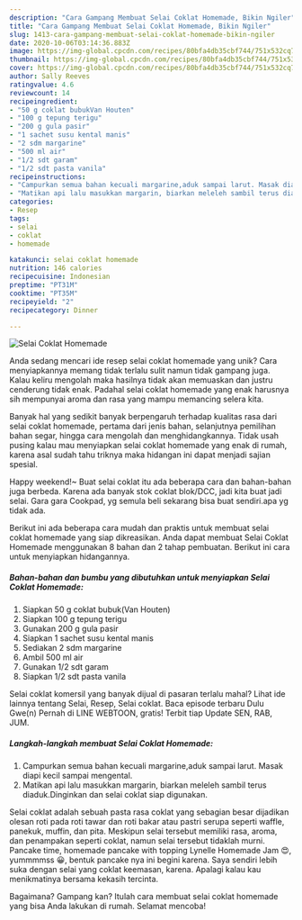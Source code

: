 ```yaml
---
description: "Cara Gampang Membuat Selai Coklat Homemade, Bikin Ngiler"
title: "Cara Gampang Membuat Selai Coklat Homemade, Bikin Ngiler"
slug: 1413-cara-gampang-membuat-selai-coklat-homemade-bikin-ngiler
date: 2020-10-06T03:14:36.883Z
image: https://img-global.cpcdn.com/recipes/80bfa4db35cbf744/751x532cq70/selai-coklat-homemade-foto-resep-utama.jpg
thumbnail: https://img-global.cpcdn.com/recipes/80bfa4db35cbf744/751x532cq70/selai-coklat-homemade-foto-resep-utama.jpg
cover: https://img-global.cpcdn.com/recipes/80bfa4db35cbf744/751x532cq70/selai-coklat-homemade-foto-resep-utama.jpg
author: Sally Reeves
ratingvalue: 4.6
reviewcount: 14
recipeingredient:
- "50 g coklat bubukVan Houten"
- "100 g tepung terigu"
- "200 g gula pasir"
- "1 sachet susu kental manis"
- "2 sdm margarine"
- "500 ml air"
- "1/2 sdt garam"
- "1/2 sdt pasta vanila"
recipeinstructions:
- "Campurkan semua bahan kecuali margarine,aduk sampai larut. Masak diapi kecil sampai mengental."
- "Matikan api lalu masukkan margarin, biarkan meleleh sambil terus diaduk.Dinginkan dan selai coklat siap digunakan."
categories:
- Resep
tags:
- selai
- coklat
- homemade

katakunci: selai coklat homemade 
nutrition: 146 calories
recipecuisine: Indonesian
preptime: "PT31M"
cooktime: "PT35M"
recipeyield: "2"
recipecategory: Dinner

---
```



![Selai Coklat Homemade](https://img-global.cpcdn.com/recipes/80bfa4db35cbf744/751x532cq70/selai-coklat-homemade-foto-resep-utama.jpg)

Anda sedang mencari ide resep selai coklat homemade yang unik? Cara menyiapkannya memang tidak terlalu sulit namun tidak gampang juga. Kalau keliru mengolah maka hasilnya tidak akan memuaskan dan justru cenderung tidak enak. Padahal selai coklat homemade yang enak harusnya sih mempunyai aroma dan rasa yang mampu memancing selera kita.

Banyak hal yang sedikit banyak berpengaruh terhadap kualitas rasa dari selai coklat homemade, pertama dari jenis bahan, selanjutnya pemilihan bahan segar, hingga cara mengolah dan menghidangkannya. Tidak usah pusing kalau mau menyiapkan selai coklat homemade yang enak di rumah, karena asal sudah tahu triknya maka hidangan ini dapat menjadi sajian spesial.

Happy weekend!~ Buat selai coklat itu ada beberapa cara dan bahan-bahan juga berbeda. Karena ada banyak stok coklat blok/DCC, jadi kita buat jadi selai. Gara gara Cookpad, yg semula beli sekarang bisa buat sendiri.apa yg tidak ada.


Berikut ini ada beberapa cara mudah dan praktis untuk membuat selai coklat homemade yang siap dikreasikan. Anda dapat membuat Selai Coklat Homemade menggunakan 8 bahan dan 2 tahap pembuatan. Berikut ini cara untuk menyiapkan hidangannya.

<!--inarticleads1-->

##### Bahan-bahan dan bumbu yang dibutuhkan untuk menyiapkan Selai Coklat Homemade:

1. Siapkan 50 g coklat bubuk(Van Houten)
1. Siapkan 100 g tepung terigu
1. Gunakan 200 g gula pasir
1. Siapkan 1 sachet susu kental manis
1. Sediakan 2 sdm margarine
1. Ambil 500 ml air
1. Gunakan 1/2 sdt garam
1. Siapkan 1/2 sdt pasta vanila


Selai coklat komersil yang banyak dijual di pasaran terlalu mahal? Lihat ide lainnya tentang Selai, Resep, Selai coklat. Baca episode terbaru Dulu Gwe(n) Pernah di LINE WEBTOON, gratis! Terbit tiap Update SEN, RAB, JUM. 

<!--inarticleads2-->

##### Langkah-langkah membuat Selai Coklat Homemade:

1. Campurkan semua bahan kecuali margarine,aduk sampai larut. Masak diapi kecil sampai mengental.
1. Matikan api lalu masukkan margarin, biarkan meleleh sambil terus diaduk.Dinginkan dan selai coklat siap digunakan.


Selai coklat adalah sebuah pasta rasa coklat yang sebagian besar dijadikan olesan roti pada roti tawar dan roti bakar atau pastri serupa seperti waffle, panekuk, muffin, dan pita. Meskipun selai tersebut memiliki rasa, aroma, dan penampakan seperti coklat, namun selai tersebut tidaklah murni. Pancake time, homemade pancake with topping Lynelle Homemade Jam 😍, yummmmss 😀, bentuk pancake nya ini begini karena. Saya sendiri lebih suka dengan selai yang coklat keemasan, karena. Apalagi kalau kau menikmatinya bersama kekasih tercinta. 

Bagaimana? Gampang kan? Itulah cara membuat selai coklat homemade yang bisa Anda lakukan di rumah. Selamat mencoba!
